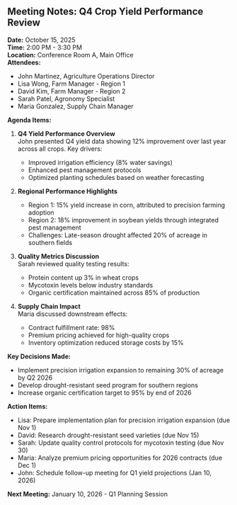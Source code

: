 ## Meeting Notes: Q4 Crop Yield Performance Review

**Date:** October 15, 2025  
**Time:** 2:00 PM - 3:30 PM  
**Location:** Conference Room A, Main Office  
**Attendees:**  
- John Martinez, Agriculture Operations Director  
- Lisa Wong, Farm Manager - Region 1  
- David Kim, Farm Manager - Region 2  
- Sarah Patel, Agronomy Specialist  
- Maria Gonzalez, Supply Chain Manager  

**Agenda Items:**

1. **Q4 Yield Performance Overview**  
   John presented Q4 yield data showing 12% improvement over last year across all crops. Key drivers:  
   - Improved irrigation efficiency (8% water savings)  
   - Enhanced pest management protocols  
   - Optimized planting schedules based on weather forecasting  

2. **Regional Performance Highlights**  
   - Region 1: 15% yield increase in corn, attributed to precision farming adoption  
   - Region 2: 18% improvement in soybean yields through integrated pest management  
   - Challenges: Late-season drought affected 20% of acreage in southern fields  

3. **Quality Metrics Discussion**  
   Sarah reviewed quality testing results:  
   - Protein content up 3% in wheat crops  
   - Mycotoxin levels below industry standards  
   - Organic certification maintained across 85% of production  

4. **Supply Chain Impact**  
   Maria discussed downstream effects:  
   - Contract fulfillment rate: 98%  
   - Premium pricing achieved for high-quality crops  
   - Inventory optimization reduced storage costs by 15%  

**Key Decisions Made:**
- Implement precision irrigation expansion to remaining 30% of acreage by Q2 2026
- Develop drought-resistant seed program for southern regions
- Increase organic certification target to 95% by end of 2026

**Action Items:**
- Lisa: Prepare implementation plan for precision irrigation expansion (due Nov 1)
- David: Research drought-resistant seed varieties (due Nov 15)  
- Sarah: Update quality control protocols for mycotoxin testing (due Nov 30)
- Maria: Analyze premium pricing opportunities for 2026 contracts (due Dec 1)
- John: Schedule follow-up meeting for Q1 yield projections (Jan 10, 2026)

**Next Meeting:** January 10, 2026 - Q1 Planning Session